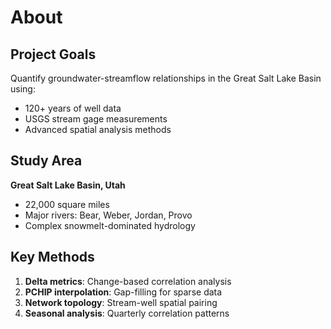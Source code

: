 # About

## Project Goals

Quantify groundwater-streamflow relationships in the Great Salt Lake Basin using:
- 120+ years of well data
- USGS stream gage measurements  
- Advanced spatial analysis methods

## Study Area

**Great Salt Lake Basin, Utah**
- 22,000 square miles
- Major rivers: Bear, Weber, Jordan, Provo
- Complex snowmelt-dominated hydrology

## Key Methods

1. **Delta metrics**: Change-based correlation analysis
2. **PCHIP interpolation**: Gap-filling for sparse data
3. **Network topology**: Stream-well spatial pairing
4. **Seasonal analysis**: Quarterly correlation patterns
